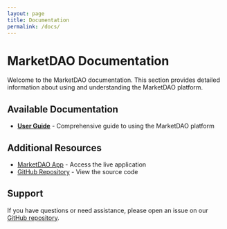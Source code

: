 ```yaml
---
layout: page
title: Documentation
permalink: /docs/
---
```


# MarketDAO Documentation

Welcome to the MarketDAO documentation. This section provides detailed information about using and understanding the MarketDAO platform.

## Available Documentation

- [**User Guide**](/docs/user-guide/) - Comprehensive guide to using the MarketDAO platform
  
## Additional Resources

- [MarketDAO App](https://evronm.github.io/marketDAO/index.html) - Access the live application
- [GitHub Repository](https://github.com/evronm/marketDAO) - View the source code

## Support

If you have questions or need assistance, please open an issue on our [GitHub repository](https://github.com/evronm/marketDAO/issues).